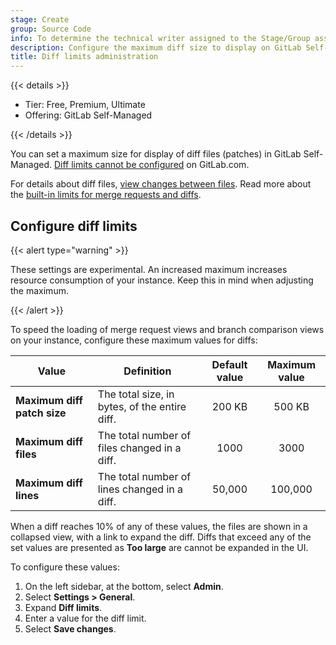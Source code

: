 ```yaml
---
stage: Create
group: Source Code
info: To determine the technical writer assigned to the Stage/Group associated with this page, see https://handbook.gitlab.com/handbook/product/ux/technical-writing/#assignments
description: Configure the maximum diff size to display on GitLab Self-Managed.
title: Diff limits administration
---
```


{{< details >}}

- Tier: Free, Premium, Ultimate
- Offering: GitLab Self-Managed

{{< /details >}}

You can set a maximum size for display of diff files (patches) in GitLab Self-Managed.
[Diff limits cannot be configured](../user/gitlab_com/_index.md#diff-display-limits) on GitLab.com.

For details about diff files, [view changes between files](../user/project/merge_requests/changes.md).
Read more about the [built-in limits for merge requests and diffs](instance_limits.md#merge-requests).

## Configure diff limits

{{< alert type="warning" >}}

These settings are experimental. An increased maximum increases resource
consumption of your instance. Keep this in mind when adjusting the maximum.

{{< /alert >}}

To speed the loading of merge request views and branch comparison views
on your instance, configure these maximum values for diffs:

| Value | Definition | Default value | Maximum value |
| ----- | ---------- | :-----------: | :-----------: |
| **Maximum diff patch size** | The total size, in bytes, of the entire diff. | 200 KB | 500 KB |
| **Maximum diff files** | The total number of files changed in a diff. | 1000 | 3000 |
| **Maximum diff lines** | The total number of lines changed in a diff. | 50,000 | 100,000 |

When a diff reaches 10% of any of these values, the files are shown in a
collapsed view, with a link to expand the diff. Diffs that exceed any of the
set values are presented as **Too large** are cannot be expanded in the UI.

To configure these values:

1. On the left sidebar, at the bottom, select **Admin**.
1. Select **Settings > General**.
1. Expand **Diff limits**.
1. Enter a value for the diff limit.
1. Select **Save changes**.
